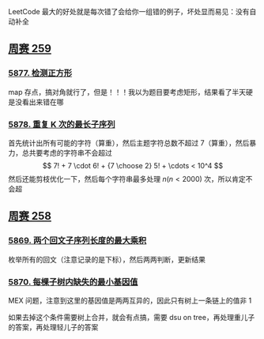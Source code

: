 LeetCode 最大的好处就是每次错了会给你一组错的例子，坏处显而易见：没有自动补全


## [周赛 259](https://leetcode-cn.com/contest/weekly-contest-259)

### [5877. 检测正方形](https://leetcode-cn.com/contest/weekly-contest-259/problems/detect-squares/)

map 存点，搞对角就行了，但是！！！我以为题目要考虑矩形，结果看了半天硬是没看出来错在哪

### [5878. 重复 K 次的最长子序列](https://leetcode-cn.com/contest/weekly-contest-259/problems/longest-subsequence-repeated-k-times/)

首先统计出所有可能的字符（算重），然后主题字符总数不超过 7（算重），然后暴力，总共要考虑的字符串不会超过
$$ 
7! + 7 \cdot 6! + {7 \choose 2} 5! + \cdots < 10^4
$$
然后还能剪枝优化一下，然后每个字符串最多处理 $n(n < 2000)$ 次，所以肯定不会超

## [周赛 258](https://leetcode-cn.com/contest/weekly-contest-258/problems/smallest-missing-genetic-value-in-each-subtree/)

### [5869. 两个回文子序列长度的最大乘积](https://leetcode-cn.com/problems/maximum-product-of-the-length-of-two-palindromic-subsequences/)

枚举所有的回文（注意记录的是下标），然后两两判断，更新结果

### [5870. 每棵子树内缺失的最小基因值](https://leetcode-cn.com/problems/smallest-missing-genetic-value-in-each-subtree/)

MEX 问题，注意到这里的基因值是两两互异的，因此只有树上一条链上的值非 1

如果去掉这个条件需要树上合并，就会有点搞，需要 dsu on tree，再处理重儿子的答案，再处理轻儿子的答案